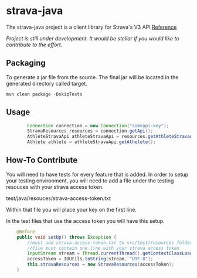 # strava-java

The strava-java project is a client library for Strava's V3 API [Reference](https://strava.github.io/api/) 

_Project is still under development.  It would be stellar if you would like to contribute to the effort._

## Packaging

To generate a jar file from the source.  The final jar will be located in the generated directory called target.

```
mvn clean package -DskipTests
```


## Usage

```java
        Connection connection = new Connection("someapi-key");
        StravaResources resources = connection.getApi();
        AthleteStravaApi athleteStravaApi = resources.getAthleteStravaApi();
        Athlete athlete = athleteStravaApi.getAthelete();        
```

## How-To Contribute

You will need to have tests for every feature that is added.  In order to setup your testing environment, you will need to add a file under the testing resouces with your strava access token.

test/java/resouces/strava-access-token.txt

Within that file you will place your key on the first line.

In the test files that use the access token you will have this setup.
```java
    @Before
    public void setUp() throws Exception {
        //must add strava-access-token.txt to src/test/resources folder
        //file must contain one line with your strava access token
        InputStream stream = Thread.currentThread().getContextClassLoader().getResourceAsStream("strava-access-token.txt");
        accessToken = IOUtils.toString(stream, "UTF-8");
        this.stravaResources = new StravaResources(accessToken);
    }
```